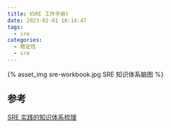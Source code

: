 ```yaml
---
title: 《SRE 工作手册》
date: 2023-02-01 16:14:47
tags: 
  - sre
categories:
  - 稳定性
  - sre
---
```


<p></p>
<!-- more -->

{% asset_img sre-workbook.jpg  SRE 知识体系脑图 %}


## 参考

[SRE 实践的知识体系梳理](https://martinliu.cn/blog/sre-knowedge-body-mind-map-live-show/)


